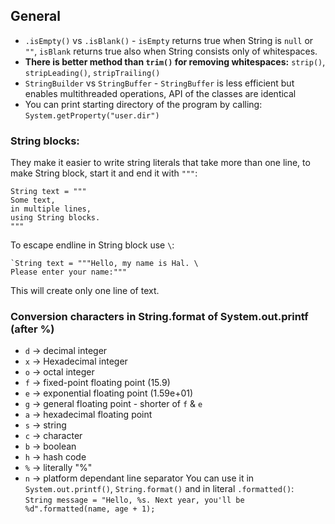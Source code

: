 ## General
- `.isEmpty()` vs `.isBlank()` - `isEmpty` returns true when String is `null` or `""`, `isBlank` returns true also when String consists only of whitespaces.
- **There is better method than `trim()` for removing whitespaces:** `strip()`, `stripLeading()`, `stripTrailing()`
- `StringBuilder` vs `StringBuffer` - `StringBuffer` is less efficient but enables multithreaded operations, API of the classes are identical
- You can print starting directory of the program by calling: `System.getProperty("user.dir")`

### String blocks:
They make it easier to write string literals that take more than one line, to make String block, start it and end it with `"""`:
```
String text = """
Some text, 
in multiple lines,
using String blocks.
"""
```
To escape endline in String block use `\`:
```
`String text = """Hello, my name is Hal. \
Please enter your name:""" 
```
This will create only one line of text. 

### Conversion characters in String.format of System.out.printf (after %)
- `d` -> decimal integer
- `x` -> Hexadecimal integer
- `o` -> octal integer
- `f` -> fixed-point floating point (15.9)
- `e` -> exponential floating point (1.59e+01)
- `g` -> general floating point - shorter of `f` & `e`
- `a` -> hexadecimal floating point
- `s` -> string
- `c` -> character
- `b` -> boolean
- `h` -> hash code
- `%` -> literally "%"
- `n` -> platform dependant line separator
You can use it in `System.out.printf()`, `String.format()` and in literal `.formatted()`:   
`String message = "Hello, %s. Next year, you'll be %d".formatted(name, age + 1);`
